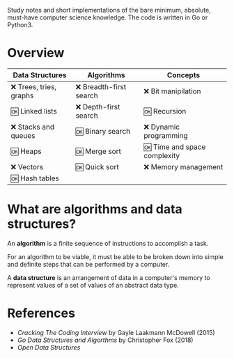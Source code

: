Study notes and short implementations of the bare minimum, absolute, must-have computer science knowledge. The code is written in Go or Python3.

# Overview

| Data Structures          | Algorithms               | Concepts                       |
| ---------------          | ----------               | --------                       |
| :x: Trees, tries, graphs | :x: Breadth-first search | :x: Bit manipilation           |
| :ok: Linked lists        | :x: Depth-first search   | :ok: Recursion                 |
| :x: Stacks and queues    | :ok: Binary search       | :x: Dynamic programming        |
| :ok: Heaps               | :ok: Merge sort          | :ok: Time and space complexity |
| :x: Vectors              | :ok: Quick sort          | :x: Memory management          |
| :ok: Hash tables         |                          |                                |

# What are algorithms and data structures?

An **algorithm** is a finite sequence of instructions to accomplish a task.

For an algorithm to be viable, it must be able to be broken down into simple and definite steps that can be performed by a computer.

A **data structure** is an arrangement of data in a computer's memory to represent values of a set of values of an abstract data type.

# References
* *Cracking The Coding Interview* by Gayle Laakmann McDowell (2015)
* *Go Data Structures and Algorthms* by Christopher Fox (2018)
* *Open Data Structures*

